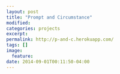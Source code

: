 ```yaml
---
layout: post
title: "Prompt and Circumstance"
modified:
categories: projects
excerpt:
permalink: http://p-and-c.herokuapp.com/
tags: []
image:
  feature:
date: 2014-09-01T00:11:50-04:00
---
```


